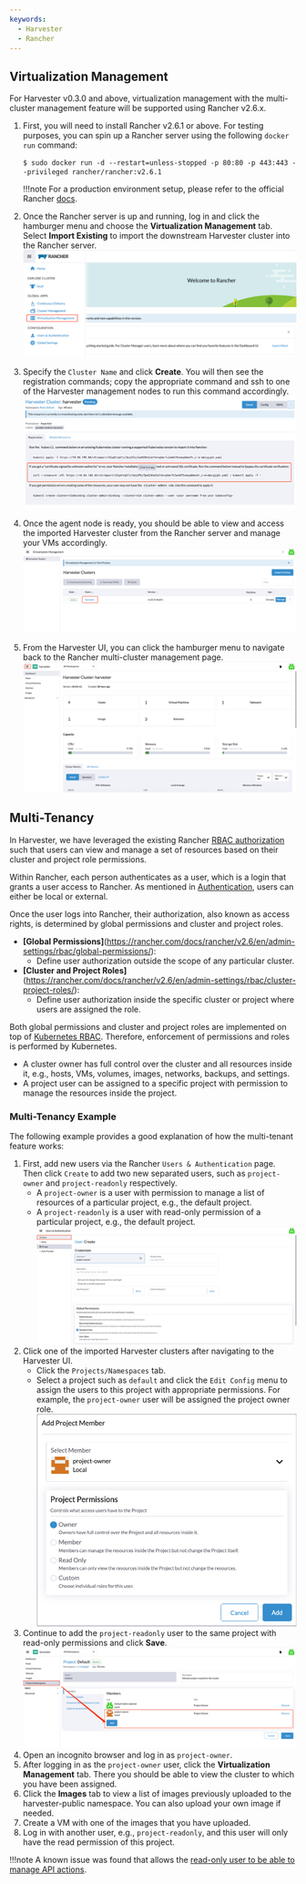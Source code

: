 ```yaml
---
keywords:
  - Harvester
  - Rancher
---
```


## Virtualization Management

For Harvester v0.3.0 and above, virtualization management with the multi-cluster management feature will be supported using Rancher v2.6.x.

1. First, you will need to install Rancher v2.6.1 or above. For testing purposes, you can spin up a Rancher server using the following `docker run` command: 
    ```
    $ sudo docker run -d --restart=unless-stopped -p 80:80 -p 443:443 --privileged rancher/rancher:v2.6.1
    ```

    !!!note
        For a production environment setup, please refer to the official Rancher [docs](https://rancher.com/docs/rancher/v2.6/en/quick-start-guide/deployment/).

1. Once the Rancher server is up and running, log in and click the hamburger menu and choose the **Virtualization Management** tab. Select **Import Existing** to import the downstream Harvester cluster into the Rancher server.
![](./assets/vm-menu.png)
1. Specify the `Cluster Name` and click **Create**. You will then see the registration commands; copy the appropriate command and ssh to one of the Harvester management nodes to run this command accordingly.
![](./assets/harv-importing.png)
1. Once the agent node is ready, you should be able to view and access the imported Harvester cluster from the Rancher server and manage your VMs accordingly.
![](./assets/harv-cluster-view.png)
1. From the Harvester UI, you can click the hamburger menu to navigate back to the Rancher multi-cluster management page.
![](./assets/harv-back.png)

## Multi-Tenancy

In Harvester, we have leveraged the existing Rancher [RBAC authorization](https://rancher.com/docs/rancher/v2.6/en/admin-settings/rbac/) such that users can view and manage a set of resources based on their cluster and project role permissions.

Within Rancher, each person authenticates as a user, which is a login that grants a user access to Rancher. As mentioned in [Authentication](https://rancher.com/docs/rancher/v2.6/en/admin-settings/authentication/), users can either be local or external.

Once the user logs into Rancher, their authorization, also known as access rights, is determined by global permissions and cluster and project roles.

- **[Global Permissions]**(https://rancher.com/docs/rancher/v2.6/en/admin-settings/rbac/global-permissions/):
    - Define user authorization outside the scope of any particular cluster.
- **[Cluster and Project Roles]**(https://rancher.com/docs/rancher/v2.6/en/admin-settings/rbac/cluster-project-roles/):
    - Define user authorization inside the specific cluster or project where users are assigned the role.

Both global permissions and cluster and project roles are implemented on top of [Kubernetes RBAC](https://kubernetes.io/docs/reference/access-authn-authz/rbac/). Therefore, enforcement of permissions and roles is performed by Kubernetes.

- A cluster owner has full control over the cluster and all resources inside it, e.g., hosts, VMs, volumes, images, networks, backups, and settings.
- A project user can be assigned to a specific project with permission to manage the resources inside the project.


### Multi-Tenancy Example
The following example provides a good explanation of how the multi-tenant feature works:

1. First, add new users via the Rancher `Users & Authentication` page. Then click `Create` to add two new separated users, such as `project-owner` and `project-readonly` respectively.
    - A `project-owner` is a user with permission to manage a list of resources of a particular project, e.g., the default project.
    - A `project-readonly` is a user with read-only permission of a particular project, e.g., the default project.
    ![](./assets/create-user.png)
1. Click one of the imported Harvester clusters after navigating to the Harvester UI.
    - Click the `Projects/Namespaces` tab.
    - Select a project such as `default` and click the `Edit Config` menu to assign the users to this project with appropriate permissions. For example, the `project-owner` user will be assigned the project owner role.
   ![](./assets/add-member.png)
1. Continue to add the `project-readonly` user to the same project with read-only permissions and click **Save**.
   ![](./assets/added-user.png)
1. Open an incognito browser and log in as `project-owner`.
1. After logging in as the `project-owner` user, click the **Virtualization Management** tab. There you should be able to view the cluster to which you have been assigned.
1. Click the **Images** tab to view a list of images previously uploaded to the harvester-public namespace. You can also upload your own image if needed.
1. Create a VM with one of the images that you have uploaded.
1. Log in with another user, e.g., `project-readonly`, and this user will only have the read permission of this project.

!!!note
    A known issue was found that allows the [read-only user to be able to manage API actions](https://github.com/harvester/harvester/issues/1406).

